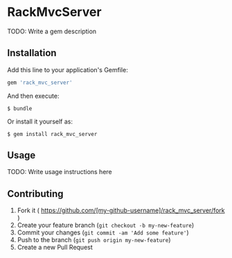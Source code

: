 # RackMvcServer

TODO: Write a gem description

## Installation

Add this line to your application's Gemfile:

```ruby
gem 'rack_mvc_server'
```

And then execute:

    $ bundle

Or install it yourself as:

    $ gem install rack_mvc_server

## Usage

TODO: Write usage instructions here

## Contributing

1. Fork it ( https://github.com/[my-github-username]/rack_mvc_server/fork )
2. Create your feature branch (`git checkout -b my-new-feature`)
3. Commit your changes (`git commit -am 'Add some feature'`)
4. Push to the branch (`git push origin my-new-feature`)
5. Create a new Pull Request

